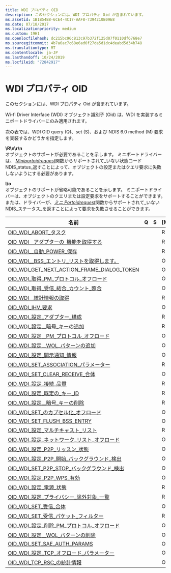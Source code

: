 ```yaml
---
title: WDI プロパティ OID
description: このセクションには、WDI プロパティ Oid が含まれています。
ms.assetid: 1B1B54B8-6CE4-4C17-AAF8-7394210B09E8
ms.date: 07/18/2017
ms.localizationpriority: medium
ms.custom: 19H1
ms.openlocfilehash: dc215bc96c813c97b372f125d07f0110df6768e7
ms.sourcegitcommit: 4b7a6ac7c68e6ad6f27da5d1dc4deabd5d34b748
ms.translationtype: MT
ms.contentlocale: ja-JP
ms.lasthandoff: 10/24/2019
ms.locfileid: "72842917"
---
```

# <a name="wdi-property-oids"></a>WDI プロパティ OID


このセクションには、WDI プロパティ Oid が含まれています。

Wi-fi Driver Interface (WDI) オブジェクト識別子 (Oid) は、WDI を実装するミニポートドライバーにのみ適用されます。

次の表では、WDI OID query (Q)、set (S)、および NDIS 6.0 method (M) 要求を実装するかどうかを指定します。

<a href="" id="r"></a> **\R\n\r\n**  
オブジェクトのサポートが必要であることを示します。 ミニポートドライバーは、 [*Miniportoidrequest*](https://docs.microsoft.com/windows-hardware/drivers/ddi/ndis/nc-ndis-miniport_oid_request)関数からサポートされて\_いない状態コード NDIS\_status\_返すことによって、オブジェクトの設定またはクエリ要求に失敗しないようにする必要があります。

<a href="" id="o"></a>**I/o**  
オブジェクトのサポートが省略可能であることを示します。 ミニポートドライバーは、オブジェクトのクエリまたは設定要求をサポートすることができます。または、ドライバーが、[*ミニ Portoidrequest*](https://docs.microsoft.com/windows-hardware/drivers/ddi/ndis/nc-ndis-miniport_oid_request)関数からサポートされて\_いない NDIS\_ステータス\_を返すことによって要求を失敗させることができます。

| 名前                                                                                                | Q   | S   | [M]   |
|-----------------------------------------------------------------------------------------------------|-----|-----|-----|
| [OID\_WDI\_ABORT\_タスク](oid-wdi-abort-task.md)                                                     |     |     | R   |
| [OID\_WDI\_\_アダプターの\_機能を取得する](oid-wdi-get-adapter-capabilities.md)                        |     |     | R   |
| [OID\_WDI\_\_自動\_POWER\_保存](oid-wdi-get-auto-power-save.md)                                 |     |     | R   |
| [OID\_WDI\_\_BSS\_エントリ\_リストを取得します。](oid-wdi-get-bss-entry-list.md)                                   |     |     | O   |
| [OID\_WDI\_GET\_NEXT\_ACTION\_FRAME\_DIALOG\_TOKEN](oid-wdi-get-next-action-frame-dialog-token.md) |     |     | O   |
| [OID\_WDI\_取得\_PM\_プロトコル\_オフロード](oid-wdi-get-pm-protocol-offload.md)                         |     |     | O   |
| [OID\_WDI\_取得\_受信\_結合\_カウント\_照合](oid-wdi-get-receive-coalescing-match-count.md)  |     |     | O   |
| [OID\_WDI\_\_統計情報の取得](oid-wdi-get-statistics.md)                                             |     |     | R   |
| [OID\_WDI\_IHV\_要求](oid-wdi-ihv-request.md)                                                   |     |     | O   |
| [OID\_WDI\_設定\_アダプター\_構成](oid-wdi-set-adapter-configuration.md)                      |     |     | R   |
| [OID\_WDI\_設定\_\_暗号\_キーの追加](oid-wdi-set-add-cipher-keys.md)                                 |     |     | R   |
| [OID\_WDI\_設定\_\_PM\_プロトコル\_オフロード](oid-wdi-set-add-pm-protocol-offload.md)                |     |     | O   |
| [OID\_WDI\_設定\_\_WOL\_パターンの追加](oid-wdi-set-add-wol-pattern.md)                                 |     |     | O   |
| [OID\_WDI\_設定\_開示通知\_情報](oid-wdi-set-advertisement-information.md)              |     |     | O   |
| [OID\_WDI\_SET\_ASSOCIATION\_パラメーター](oid-wdi-set-association-parameters.md)                    |     |     | R   |
| [OID\_WDI\_SET\_CLEAR\_RECEIVE\_合体](oid-wdi-set-clear-receive-coalescing.md)               |     |     | O   |
| [OID\_WDI\_設定\_接続\_品質](oid-wdi-set-connection-quality.md)                            |     |     | R   |
| [OID\_WDI\_設定\_既定の\_キー\_ID](oid-wdi-set-default-key-id.md)                                   |     |     | R   |
| [OID\_WDI\_設定\_\_暗号\_キーの削除](oid-wdi-set-delete-cipher-keys.md)                           |     |     | R   |
| [OID\_WDI\_SET\_のカプセル化\_オフロード](oid-wdi-set-encapsulation-offload.md)                      |     |     | O   |
| [OID\_WDI\_SET\_FLUSH\_BSS\_ENTRY](oid-wdi-set-flush-bss-entry.md)                                 |     |     | O   |
| [OID\_WDI\_設定\_マルチキャスト\_リスト](oid-wdi-set-multicast-list.md)                                    |     |     | R   |
| [OID\_WDI\_設定\_ネットワーク\_リスト\_オフロード](oid-wdi-set-network-list-offload.md)                       |     |     | O   |
| [OID\_WDI\_設定\_P2P\_リッスン\_状態](oid-wdi-set-p2p-listen-state.md)                               |     |     | O   |
| [OID\_WDI\_設定\_P2P\_開始\_バックグラウンド\_検出](oid-wdi-set-p2p-start-background-discovery.md)  |     |     | O   |
| [OID\_WDI\_SET\_P2P\_STOP\_バックグラウンド\_検出](oid-wdi-set-p2p-stop-background-discovery.md)    |     |     | O   |
| [OID\_WDI\_設定\_P2P\_WPS\_有効](oid-wdi-set-p2p-wps-enabled.md)                                 |     |     | O   |
| [OID\_WDI\_設定\_電源\_状態](oid-wdi-set-power-state.md)                                          |     |     | R   |
| [OID\_WDI\_設定\_プライバシー\_除外対象\_一覧](oid-wdi-set-privacy-exemption-list.md)                   |     |     | R   |
| [OID\_WDI\_SET\_受信\_合体](oid-wdi-set-receive-coalescing.md)                            |     |     | O   |
| [OID\_WDI\_SET\_受信\_パケット\_フィルター](oid-wdi-set-receive-packet-filter.md)                     |     |     | R   |
| [OID\_WDI\_設定\_削除\_PM\_プロトコル\_オフロード](oid-wdi-set-remove-pm-protocol-offload.md)          |     |     | O   |
| [OID\_WDI\_設定\_\_WOL\_パターンの削除](oid-wdi-set-remove-wol-pattern.md)                           |     |     | O   |
| [OID_WDI_SET_SAE_AUTH_PARAMS](oid-wdi-set-sae-auth-params.md)                                      |     |     | O   |
| [OID\_WDI\_設定\_TCP\_オフロード\_パラメーター](oid-wdi-set-tcp-offload-parameters.md)                   |     |     | O   |
| [OID\_WDI\_TCP\_RSC\_の統計情報](oid-wdi-tcp-rsc-statistics.md)                                    |     |     | O   |

 

 

 




